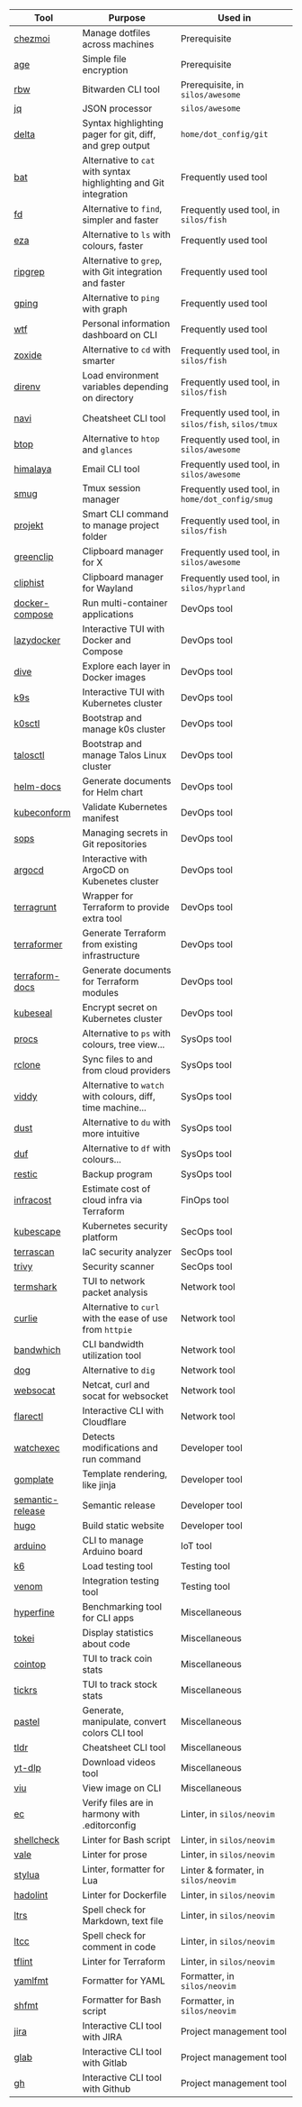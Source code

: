 |Tool|Purpose|Used in|
|-----|---------|---------|
|[chezmoi](https://github.com/twpayne/chezmoi)|Manage dotfiles across machines|Prerequisite|
|[age](https://github.com/FiloSottile/age)|Simple file encryption|Prerequisite|
|[rbw](https://github.com/dynamotn/rbw)|Bitwarden CLI tool|Prerequisite, in `silos/awesome`|
|[jq](https://github.com/stedolan/jq)|JSON processor|`silos/awesome`|
|[delta](https://github.com/dandavison/delta)|Syntax highlighting pager for git, diff, and grep output|`home/dot_config/git`|
|[bat](https://github.com/sharkdp/bat)|Alternative to `cat` with syntax highlighting and Git integration|Frequently used tool|
|[fd](https://github.com/sharkdp/fd)|Alternative to `find`, simpler and faster|Frequently used tool, in `silos/fish`|
|[eza](https://github.com/eza-community/eza)|Alternative to `ls` with colours, faster|Frequently used tool|
|[ripgrep](https://github.com/BurntSushi/ripgrep)|Alternative to `grep`, with Git integration and faster|Frequently used tool|
|[gping](https://github.com/orf/gping)|Alternative to `ping` with graph|Frequently used tool|
|[wtf](https://github.com/wtfutil/wtf)|Personal information dashboard on CLI|Frequently used tool|
|[zoxide](https://github.com/ajeetdsouza/zoxide)|Alternative to `cd` with smarter|Frequently used tool, in `silos/fish`|
|[direnv](https://github.com/direnv/direnv)|Load environment variables depending on directory|Frequently used tool, in `silos/fish`|
|[navi](https://github.com/denisidoro/navi)|Cheatsheet CLI tool|Frequently used tool, in `silos/fish`, `silos/tmux`|
|[btop](https://github.com/aristocratos/btop)|Alternative to `htop` and `glances`|Frequently used tool, in `silos/awesome`|
|[himalaya](https://github.com/soywod/himalaya)|Email CLI tool|Frequently used tool, in `silos/awesome`|
|[smug](https://github.com/ivaaaan/smug)|Tmux session manager|Frequently used tool, in `home/dot_config/smug`|
|[projekt](https://github.com/dynamotn/projekt)|Smart CLI command to manage project folder|Frequently used tool, in `silos/fish`|
|[greenclip](https://github.com/erebe/greenclip)|Clipboard manager for X|Frequently used tool, in `silos/awesome`|
|[cliphist](https://github.com/sentriz/cliphist)|Clipboard manager for Wayland|Frequently used tool, in `silos/hyprland`|
|[docker-compose](https://github.com/docker/compose)|Run multi-container applications|DevOps tool|
|[lazydocker](https://github.com/jesseduffield/lazydocker)|Interactive TUI with Docker and Compose|DevOps tool|
|[dive](https://github.com/wagoodman/dive)|Explore each layer in Docker images|DevOps tool|
|[k9s](https://github.com/derailed/k9s)|Interactive TUI with Kubernetes cluster|DevOps tool|
|[k0sctl](https://github.com/k0sproject/k0sctl)|Bootstrap and manage k0s cluster|DevOps tool|
|[talosctl](https://github.com/siderolabs/talos)|Bootstrap and manage Talos Linux cluster|DevOps tool|
|[helm-docs](https://github.com/norwoodj/helm-docs)|Generate documents for Helm chart|DevOps tool|
|[kubeconform](https://github.com/yannh/kubeconform)|Validate Kubernetes manifest|DevOps tool|
|[sops](https://github.com/getsops/sops)|Managing secrets in Git repositories|DevOps tool|
|[argocd](https://github.com/argoproj/argo-cd)|Interactive with ArgoCD on Kubenetes cluster|DevOps tool|
|[terragrunt](https://github.com/gruntwork-io/terragrunt)|Wrapper for Terraform to provide extra tool|DevOps tool|
|[terraformer](https://github.com/GoogleCloudPlatform/terraformer)|Generate Terraform from existing infrastructure|DevOps tool|
|[terraform-docs](https://github.com/terraform-docs/terraform-docs)|Generate documents for Terraform modules|DevOps tool|
|[kubeseal](https://github.com/bitnami-labs/sealed-secrets)|Encrypt secret on Kubernetes cluster|DevOps tool|
|[procs](https://github.com/dalance/procs)|Alternative to `ps` with colours, tree view...|SysOps tool|
|[rclone](https://github.com/rclone/rclone)|Sync files to and from cloud providers|SysOps tool|
|[viddy](https://github.com/sachaos/viddy)|Alternative to `watch` with colours, diff, time machine...|SysOps tool|
|[dust](https://github.com/bootandy/dust)|Alternative to `du` with more intuitive|SysOps tool|
|[duf](https://github.com/muesli/duf)|Alternative to `df` with colours...|SysOps tool|
|[restic](https://github.com/restic/restic)|Backup program|SysOps tool|
|[infracost](https://github.com/infracost/infracost)|Estimate cost of cloud infra via Terraform|FinOps tool|
|[kubescape](https://github.com/kubescape/kubescape)|Kubernetes security platform|SecOps tool|
|[terrascan](https://github.com/tenable/terrascan)|IaC security analyzer|SecOps tool|
|[trivy](https://github.com/aquasecurity/trivy)|Security scanner|SecOps tool|
|[termshark](https://github.com/gcla/termshark)|TUI to network packet analysis|Network tool|
|[curlie](https://github.com/rs/curlie)|Alternative to `curl` with the ease of use from `httpie`|Network tool|
|[bandwhich](https://github.com/imsnif/bandwhich)|CLI bandwidth utilization tool|Network tool|
|[dog](https://github.com/dynamotn/dog)|Alternative to `dig`|Network tool|
|[websocat](https://github.com/vi/websocat)|Netcat, curl and socat for websocket|Network tool|
|[flarectl](https://github.com/cloudflare/cloudflare-go)|Interactive CLI with Cloudflare|Network tool|
|[watchexec](https://github.com/watchexec/watchexec)|Detects modifications and run command|Developer tool|
|[gomplate](https://github.com/hairyhenderson/gomplate)|Template rendering, like jinja|Developer tool|
|[semantic-release](https://github.com/go-semantic-release/semantic-release)|Semantic release|Developer tool|
|[hugo](https://github.com/gohugoio/hugo)|Build static website|Developer tool|
|[arduino](https://github.com/arduino/arduino-cli)|CLI to manage Arduino board|IoT tool|
|[k6](https://github.com/grafana/k6)|Load testing tool|Testing tool|
|[venom](https://github.com/ovh/venom)|Integration testing tool|Testing tool|
|[hyperfine](https://github.com/sharkdp/hyperfine)|Benchmarking tool for CLI apps|Miscellaneous|
|[tokei](https://github.com/XAMPPRocky/tokei)|Display statistics about code|Miscellaneous|
|[cointop](https://github.com/arduino/arduino-cli)|TUI to track coin stats|Miscellaneous|
|[tickrs](https://github.com/tarkah/tickrs)|TUI to track stock stats|Miscellaneous|
|[pastel](https://github.com/sharkdp/pastel)|Generate, manipulate, convert colors CLI tool|Miscellaneous|
|[tldr](https://github.com/dbrgn/tealdeer)|Cheatsheet CLI tool|Miscellaneous|
|[yt-dlp](https://github.com/yt-dlp/yt-dlp)|Download videos tool|Miscellaneous|
|[viu](https://github.com/atanunq/viu)|View image on CLI|Miscellaneous|
|[ec](https://github.com/editorconfig-checker/editorconfig-checker)|Verify files are in harmony with .editorconfig|Linter, in `silos/neovim`|
|[shellcheck](https://github.com/koalaman/shellcheck)|Linter for Bash script|Linter, in `silos/neovim`|
|[vale](https://github.com/errata-ai/vale)|Linter for prose|Linter, in `silos/neovim`|
|[stylua](https://github.com/JohnnyMorganz/StyLua)|Linter, formatter for Lua|Linter & formater, in `silos/neovim`|
|[hadolint](https://github.com/hadolint/hadolint)|Linter for Dockerfile|Linter, in `silos/neovim`|
|[ltrs](https://github.com/jeertmans/languagetool-rust)|Spell check for Markdown, text file|Linter, in `silos/neovim`|
|[ltcc](https://github.com/dustinblackman/languagetool-code-comments)|Spell check for comment in code|Linter, in `silos/neovim`|
|[tflint](https://github.com/terraform-linters/tflint)|Linter for Terraform|Linter, in `silos/neovim`|
|[yamlfmt](https://github.com/google/yamlfmt)|Formatter for YAML|Formatter, in `silos/neovim`|
|[shfmt](https://github.com/mvdan/sh)|Formatter for Bash script|Formatter, in `silos/neovim`|
|[jira](https://github.com/ankitpokhrel/jira-cli)|Interactive CLI tool with JIRA|Project management tool|
|[glab](https://gitlab.com/gitlab-org/cli)|Interactive CLI tool with Gitlab|Project management tool|
|[gh](https://github.com/cli/cli)|Interactive CLI tool with Github|Project management tool|
